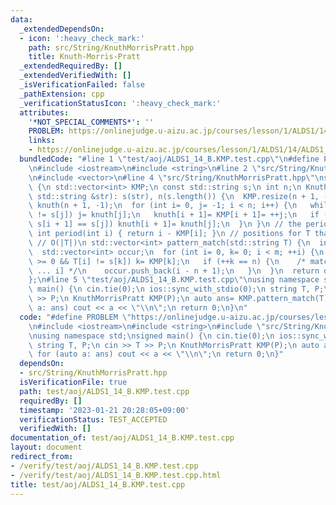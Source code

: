 ```yaml
---
data:
  _extendedDependsOn:
  - icon: ':heavy_check_mark:'
    path: src/String/KnuthMorrisPratt.hpp
    title: Knuth-Morris-Pratt
  _extendedRequiredBy: []
  _extendedVerifiedWith: []
  _isVerificationFailed: false
  _pathExtension: cpp
  _verificationStatusIcon: ':heavy_check_mark:'
  attributes:
    '*NOT_SPECIAL_COMMENTS*': ''
    PROBLEM: https://onlinejudge.u-aizu.ac.jp/courses/lesson/1/ALDS1/14/ALDS1_14_B
    links:
    - https://onlinejudge.u-aizu.ac.jp/courses/lesson/1/ALDS1/14/ALDS1_14_B
  bundledCode: "#line 1 \"test/aoj/ALDS1_14_B.KMP.test.cpp\"\n#define PROBLEM \"https://onlinejudge.u-aizu.ac.jp/courses/lesson/1/ALDS1/14/ALDS1_14_B\"\
    \n#include <iostream>\n#include <string>\n#line 2 \"src/String/KnuthMorrisPratt.hpp\"\
    \n#include <vector>\n#line 4 \"src/String/KnuthMorrisPratt.hpp\"\nstruct KnuthMorrisPratt\
    \ {\n std::vector<int> KMP;\n const std::string s;\n int n;\n KnuthMorrisPratt(const\
    \ std::string &str): s(str), n(s.length()) {\n  KMP.resize(n + 1, -1);\n  std::vector<int>\
    \ knuth(n + 1, -1);\n  for (int i= 0, j= -1; i < n; i++) {\n   while (~j && s[i]\
    \ != s[j]) j= knuth[j];\n   knuth[i + 1]= KMP[i + 1]= ++j;\n   if (i + 1 < n &&\
    \ s[i + 1] == s[j]) knuth[i + 1]= knuth[j];\n  }\n }\n // the period of S[0:i]\n\
    \ int period(int i) { return i - KMP[i]; }\n // positions for T that match s\n\
    \ // O(|T|)\n std::vector<int> pattern_match(std::string T) {\n  int m= T.length();\n\
    \  std::vector<int> occur;\n  for (int i= 0, k= 0; i < m; ++i) {\n   while (k\
    \ >= 0 && T[i] != s[k]) k= KMP[k];\n   if (++k == n) {\n    /* match at T[i-n+1\
    \ ... i] */\n    occur.push_back(i - n + 1);\n   }\n  }\n  return occur;\n }\n\
    };\n#line 5 \"test/aoj/ALDS1_14_B.KMP.test.cpp\"\nusing namespace std;\nsigned\
    \ main() {\n cin.tie(0);\n ios::sync_with_stdio(0);\n string T, P;\n cin >> T\
    \ >> P;\n KnuthMorrisPratt KMP(P);\n auto ans= KMP.pattern_match(T);\n for (auto\
    \ a: ans) cout << a << \"\\n\";\n return 0;\n}\n"
  code: "#define PROBLEM \"https://onlinejudge.u-aizu.ac.jp/courses/lesson/1/ALDS1/14/ALDS1_14_B\"\
    \n#include <iostream>\n#include <string>\n#include \"src/String/KnuthMorrisPratt.hpp\"\
    \nusing namespace std;\nsigned main() {\n cin.tie(0);\n ios::sync_with_stdio(0);\n\
    \ string T, P;\n cin >> T >> P;\n KnuthMorrisPratt KMP(P);\n auto ans= KMP.pattern_match(T);\n\
    \ for (auto a: ans) cout << a << \"\\n\";\n return 0;\n}"
  dependsOn:
  - src/String/KnuthMorrisPratt.hpp
  isVerificationFile: true
  path: test/aoj/ALDS1_14_B.KMP.test.cpp
  requiredBy: []
  timestamp: '2023-01-21 20:28:05+09:00'
  verificationStatus: TEST_ACCEPTED
  verifiedWith: []
documentation_of: test/aoj/ALDS1_14_B.KMP.test.cpp
layout: document
redirect_from:
- /verify/test/aoj/ALDS1_14_B.KMP.test.cpp
- /verify/test/aoj/ALDS1_14_B.KMP.test.cpp.html
title: test/aoj/ALDS1_14_B.KMP.test.cpp
---
```

